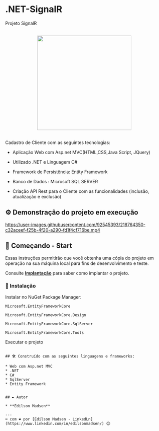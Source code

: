 # .NET-SignalR
Projeto SignalR

<br>
<div align="center">
  <img src="https://user-images.githubusercontent.com/92545393/218763711-08ef0585-3bca-4476-92cd-864de575788f.jpg" width="300px"/>
</div>
<br>

Cadastro de Cliente com as seguintes tecnologias:

* Aplicação Web com Asp.net MVC(HTML,CSS,Java Script, JQuery)

* Utilizado .NET e Linguagem C#

* Framework de Persistência: Entity Framework

* Banco de Dados : Microsoft SQL SERVER

* Criação API Rest para o Cliente com as funcionalidades (inclusão, atualização e exclusão)


## ⚙️ Demonstração do projeto em execução

https://user-images.githubusercontent.com/92545393/218764350-c32aceef-f25b-4f20-a290-fd1f4cf716be.mp4


## 🚀 Começando - Start

Essas instruções permitirão que você obtenha uma cópia do projeto em operação na sua máquina local para fins de desenvolvimento e teste.

Consulte **[Implantação](#-implanta%C3%A7%C3%A3o)** para saber como implantar o projeto.


### 🔧 Instalação

Instalar no NuGet Package Manager:

```
Microsoft.EntityFrameworkCore
```

```
Microsoft.EntityFrameworkCore.Design
```
```
Microsoft.EntityFrameworkCore.SqlServer
```
```
Microsoft.EntityFrameworkCore.Tools
```

Executar o projeto
```

## 🛠️ Construído com as seguintes linguagens e frameworks:

* Web com Asp.net MVC
* .NET
* C#
* SqlServer
* Entity Framework


## ✒️ Autor

* **Edilson Madsen**

---
⌨️ com ❤️ por [Edilson Madsen - LinkedLn](https://www.linkedin.com/in/edilsonmadsen/) 😊

